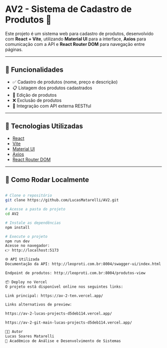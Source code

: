# AV2 - Sistema de Cadastro de Produtos 🛒

Este projeto é um sistema web para cadastro de produtos, desenvolvido com **React + Vite**, utilizando **Material UI** para a interface, **Axios** para comunicação com a API e **React Router DOM** para navegação entre páginas.

---

## 🔧 Funcionalidades

- ✅ Cadastro de produtos (nome, preço e descrição)
- 📋 Listagem dos produtos cadastrados
- 📝 Edição de produtos
- ❌ Exclusão de produtos
- 🔗 Integração com API externa RESTful

---

## 🧪 Tecnologias Utilizadas

- [React](https://reactjs.org/)
- [Vite](https://vitejs.dev/)
- [Material UI](https://mui.com/)
- [Axios](https://axios-http.com/)
- [React Router DOM](https://reactrouter.com/)

---

## 🚀 Como Rodar Localmente

```bash

# Clone o repositório
git clone https://github.com/LucasMatarelli/AV2.git

# Acesse a pasta do projeto
cd AV2

# Instale as dependências
npm install

# Execute o projeto
npm run dev
Acesse no navegador:
👉 http://localhost:5173

🌐 API Utilizada
Documentação da API: http://leoproti.com.br:8004/swagger-ui/index.html

Endpoint de produtos: http://leoproti.com.br:8004/produtos-view

📦 Deploy no Vercel
O projeto está disponível online nos seguintes links:

Link principal: https://av-2-ten.vercel.app/

Links alternativos de preview:

https://av-2-lucas-projects-d5deb114.vercel.app/

https://av-2-git-main-lucas-projects-d5deb114.vercel.app/

👨‍💻 Autor
Lucas Soares Matarelli
📘 Acadêmico de Análise e Desenvolvimento de Sistemas
